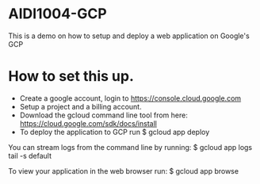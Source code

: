 # AIDI1004-GCP
This is a demo on how to setup and deploy a web application on Google's GCP


# How to set this up. 

- Create a google account, login to https://console.cloud.google.com
- Setup a project and a billing account. 
- Download the gcloud command line tool from here: https://cloud.google.com/sdk/docs/install
- To deploy the application to GCP run 
    $ gcloud app deploy    
        
You can stream logs from the command line by running:
  $ gcloud app logs tail -s default

To view your application in the web browser run:
  $ gcloud app browse

